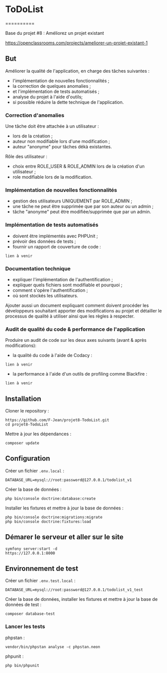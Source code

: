 # ToDoList

==========

Base du projet #8 : Améliorez un projet existant

https://openclassrooms.com/projects/ameliorer-un-projet-existant-1

## But

Améliorer la qualité de l'application, en charge des tâches suivantes :

-   l'implémentation de nouvelles fonctionnalités ;
-   la correction de quelques anomalies ;
-   et l'implémentation de tests automatisés ;
-   analyse du projet à l'aide d'outils;
-   si possible réduire la dette technique de l'application.

### Correction d'anomalies

Une tâche doit être attachée à un utilisateur :

-   lors de la création ;
-   auteur non modifiable lors d'une modification ;
-   auteur "anonyme" pour tâches dékà existantes.

Rôle des utilisateur :

-   choix entre ROLE_USER & ROLE_ADMIN lors de la création d'un utilisateur ;
-   role modifiable lors de la modification.

### Implémentation de nouvelles fonctionnalités

-   gestion des utilisateurs UNIQUEMENT par ROLE_ADMIN ;
-   une tâche ne peut être supprimée que par son auteur ou un admin ;
-   tâche "anonyme" peut être modifiée/supprimée que par un admin.

### Implémentation de tests automatisés

-   doivent être implémentés avec PHPUnit ;
-   prévoir des données de tests ;
-   fournir un rapport de couverture de code :

```
lien à venir
```

### Documentation technique

-   expliquer l'implémentation de l'authentification ;
-   expliquer quels fichiers sont modifiable et pourquoi ;
-   comment s'opère l'authentification ;
-   où sont stockés les utilisateurs.

Ajouter aussi un document expliquant comment doivent procéder les développeurs
souhaitant apporter des modifications au projet et détailler le processus de
qualité à utiliser ainsi que les règles à respecter.

### Audit de qualité du code & performance de l'application

Produire un audit de code sur les deux axes suivants (avant & après modifications):

-   la qualité du code à l'aide de Codacy :

```
lien à venir
```

-   la performance à l'aide d'un outils de profiling comme Blackfire :

```
lien à venir
```

## Installation

Cloner le repository :

```
https://github.com/F-Jean/projet8-TodoList.git
cd projet8-TodoList
```

Mettre à jour les dépendances :

```
composer update
```

## Configuration

Créer un fichier `.env.local` :

```
DATABASE_URL=mysql://root:password@127.0.0.1/todolist_v1
```

Créer la base de données :

```
php bin/console doctrine:database:create
```

Installer les fixtures et mettre à jour la base de données :

```
php bin/console doctrine:migrations:migrate
php bin/console doctrine:fixtures:load
```

## Démarer le serveur et aller sur le site

```
symfony server:start -d
https://127.0.0.1:8000
```

## Environnement de test

Créer un fichier `.env.test.local` :

```
DATABASE_URL=mysql://root:password@127.0.0.1/todolist_v1_test
```

Créer la base de données, installer les fixtures et mettre à jour la base de données de test :

```
composer database-test
```

### Lancer les tests

phpstan :

```
vendor/bin/phpstan analyse -c phpstan.neon
```

phpunit :

```
php bin/phpunit
```
